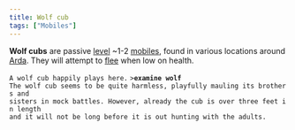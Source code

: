 ```yaml
---
title: Wolf cub
tags: ["Mobiles"]
---
```

**Wolf cubs** are passive [level](level "wikilink") ~1-2
[mobiles](mobile "wikilink"), found in various locations around
[Arda](Arda "wikilink"). They will attempt to [flee](flee "wikilink")
when low on health.

`A wolf cub happily plays here.`
`>`**`examine wolf`**
`The wolf cub seems to be quite harmless, playfully mauling its brothers and`
`sisters in mock battles. However, already the cub is over three feet in length`
`and it will not be long before it is out hunting with the adults.`

